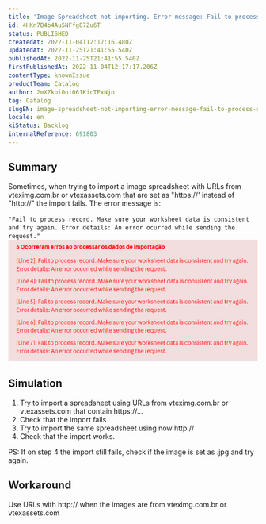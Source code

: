 ```yaml
---
title: 'Image Spreadsheet not importing. Error message: Fail to process record.'
id: 4HKn7B4b4Au5NFfg87Zu6T
status: PUBLISHED
createdAt: 2022-11-04T12:17:16.480Z
updatedAt: 2022-11-25T21:41:55.540Z
publishedAt: 2022-11-25T21:41:55.540Z
firstPublishedAt: 2022-11-04T12:17:17.206Z
contentType: knownIssue
productTeam: Catalog
author: 2mXZkbi0oi061KicTExNjo
tag: Catalog
slugEN: image-spreadsheet-not-importing-error-message-fail-to-process-record
locale: en
kiStatus: Backlog
internalReference: 691803
---
```


## Summary



Sometimes, when trying to import a image spreadsheet with URLs from vteximg.com.br or vtexassets.com that are set as "https://' instead of "http://" the import fails. The error message is:

`"Fail to process record. Make sure your worksheet data is consistent and try again. Error details: An error ocurred while sending the request."`
 ![](https://raw.githubusercontent.com/vtexdocs/help-center-content/refs/heads/main/docs/en/known-issues/Catalog/image-spreadsheet-not-importing-error-message-fail-to-process-record_1.png)



## Simulation



1. Try to import a spreadsheet using URLs from vteximg.com.br or vtexassets.com that contain https://...
2. Check that the import fails
3. Try to import the same spreadsheet using now http://
4. Check that the import works.

PS: If on step 4 the import still fails, check if the image is set as .jpg and try again.



## Workaround


Use URLs with http:// when the images are from vteximg.com.br or vtexassets.com

